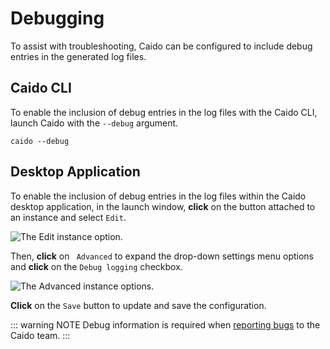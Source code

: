 # Debugging

To assist with troubleshooting, Caido can be configured to include debug entries in the generated log files.

## Caido CLI

To enable the inclusion of debug entries in the log files with the Caido CLI, launch Caido with the `--debug` argument.

```
caido --debug
```

## Desktop Application

To enable the inclusion of debug entries in the log files within the Caido desktop application, in the launch window, **click** on the <code><Icon icon="fas fa-ellipsis-vertical" /></code> button attached to an instance and select `Edit`.

<img alt="The Edit instance option." src="/_images/launch_window_edit.png" center/>

Then, **click** on <code><Icon icon="fas fa-angle-right" /> Advanced</code> to expand the drop-down settings menu options and **click** on the `Debug logging` checkbox.

<img alt="The Advanced instance options." src="/_images/launch_window_advanced_options.png" center/>

**Click** on the `Save` button to update and save the configuration.

::: warning NOTE
Debug information is required when [reporting bugs](/troubleshooting/report_bug.md) to the Caido team.
:::
